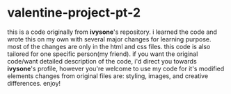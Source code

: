 # valentine-project-pt-2
this is a code originally from **ivysone**'s repository.
i learned the code and wrote this on my own with several major changes for learning purpose.
most of the changes are only in the html and css files.
this code is also tailored for one specific person(my friend).
if you want the original code/want detailed description of the code, i'd direct you towards **ivysone**'s profile, however you're welcome to use my code for it's modified elements
changes from original files are: styling, images, and creative differences.
enjoy!
